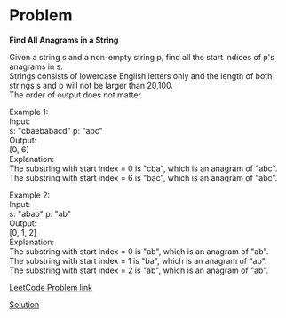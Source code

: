# Problem
 __Find All Anagrams in a String__
 
Given a string s and a non-empty string p, find all the start indices of p's anagrams in s.</br>
Strings consists of lowercase English letters only and the length of both strings s and p will not be larger than 20,100.</br>
The order of output does not matter.</br>

Example 1:</br>
Input:</br>
s: "cbaebabacd" p: "abc"</br>
Output:</br>
[0, 6]</br>
Explanation:</br>
The substring with start index = 0 is "cba", which is an anagram of "abc".</br>
The substring with start index = 6 is "bac", which is an anagram of "abc".</br>

Example 2:</br>
Input:</br>
s: "abab" p: "ab"</br>
Output:</br>
[0, 1, 2]</br>
Explanation:</br>
The substring with start index = 0 is "ab", which is an anagram of "ab".</br>
The substring with start index = 1 is "ba", which is an anagram of "ab".</br>
The substring with start index = 2 is "ab", which is an anagram of "ab".</br>

[LeetCode Problem link](https://leetcode.com/explore/featured/card/may-leetcoding-challenge/536/week-3-may-15th-may-21st/3332/)

[Solution](https://github.com/DhanabalShanmugam/Leet-Code-30-Days-Challenge/blob/master/May2020/Week3/Day_17/Solution.py)


